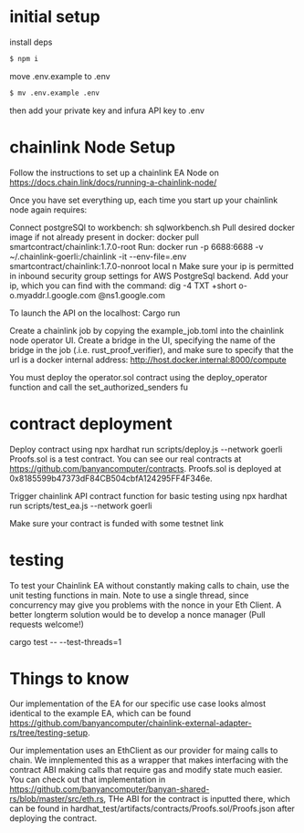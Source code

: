# initial setup
install deps
```bash
$ npm i
```

move .env.example to .env
```bash
$ mv .env.example .env
```
then add your private key and infura API key to .env

# chainlink Node Setup

Follow the instructions to set up a chainlink EA Node on https://docs.chain.link/docs/running-a-chainlink-node/

Once you have set everything up, each time you start up your chainlink node again requires: 

Connect postgreSQl to workbench: sh sqlworkbench.sh
Pull desired docker image if not already present in docker: docker pull smartcontract/chainlink:1.7.0-root
Run: docker run -p 6688:6688 -v ~/.chainlink-goerli:/chainlink -it --env-file=.env smartcontract/chainlink:1.7.0-nonroot local n
Make sure your ip is permitted in inbound security group settings for AWS PostgreSql backend. Add your ip, which you can find with the command: dig -4 TXT +short o-o.myaddr.l.google.com @ns1.google.com 

To launch the API on the localhost: Cargo run 

Create a chainlink job by copying the example_job.toml into the chainlink node operator UI. Create a bridge in the UI, specifying the name of the bridge in the job (.i.e. rust_proof_verifier), and make sure to specify that the url is a docker internal address: http://host.docker.internal:8000/compute

You must deploy the operator.sol contract using the deploy_operator function and call the set_authorized_senders fu

# contract deployment
Deploy contract using 
npx hardhat run scripts/deploy.js --network goerli
Proofs.sol is a test contract. You can see our real contracts at https://github.com/banyancomputer/contracts. Proofs.sol is deployed at 0x8185599b47373dF84CB504cbfA124295FF4F346e. 

Trigger chainlink API contract function for basic testing using 
npx hardhat run scripts/test_ea.js --network goerli 

Make sure your contract is funded with some testnet link

# testing

To test your Chainlink EA without constantly making calls to chain, use the unit testing functions in main. Note to use a single thread, since concurrency may give you problems with the nonce in your Eth Client. A better longterm solution would be to develop a nonce manager (Pull requests welcome!)

cargo test -- --test-threads=1

# Things to know 

Our implementation of the EA for our specific use case looks almost identical to the example EA, which can be found https://github.com/banyancomputer/chainlink-external-adapter-rs/tree/testing-setup. 

Our implementation uses an EthClient as our provider for maing calls to chain. We imnplemented this as a wrapper that makes interfacing with the contract ABI making calls that require gas and modify state much easier. You can check out that implementation in https://github.com/banyancomputer/banyan-shared-rs/blob/master/src/eth.rs, THe ABI for the contract is inputted there, which can be found in hardhat_test/artifacts/contracts/Proofs.sol/Proofs.json after deploying the contract. 


